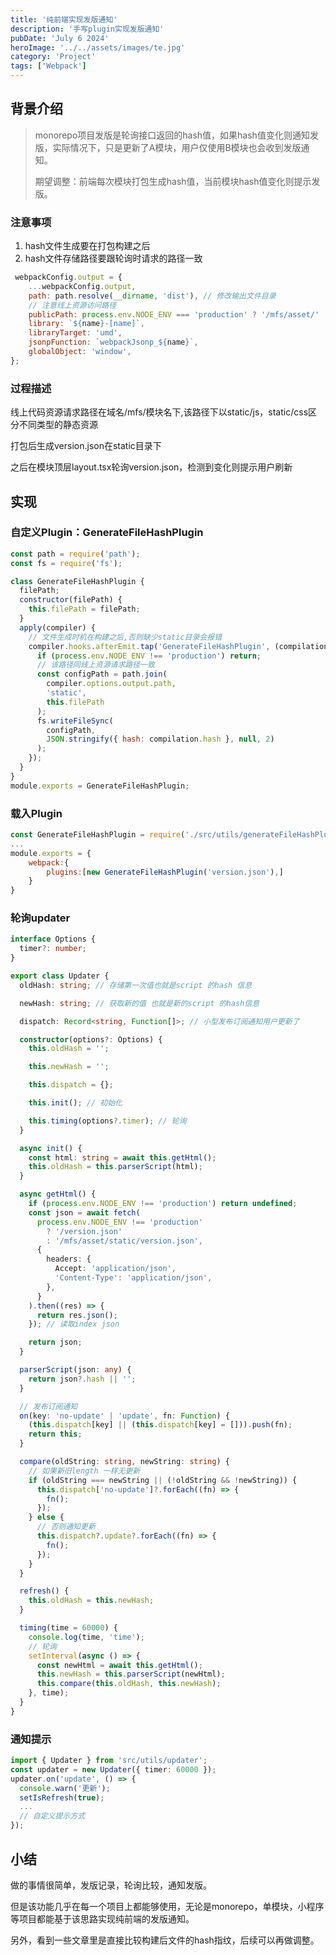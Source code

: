 ```yaml
---
title: '纯前端实现发版通知'
description: '手写plugin实现发版通知'
pubDate: 'July 6 2024'
heroImage: '../../assets/images/te.jpg'
category: 'Project'
tags: ['Webpack']
---
```


## 背景介绍

> monorepo项目发版是轮询接口返回的hash值，如果hash值变化则通知发版，实际情况下，只是更新了A模块，用户仅使用B模块也会收到发版通知。
>
> 期望调整：前端每次模块打包生成hash值，当前模块hash值变化则提示发版。​

### 注意事项

1. hash文件生成要在打包构建之后
2. hash文件存储路径要跟轮询时请求的路径一致

```javascript
 webpackConfig.output = {
    ...webpackConfig.output,
    path: path.resolve(__dirname, 'dist'), // 修改输出文件目录
    // 注意线上资源访问路径
    publicPath: process.env.NODE_ENV === 'production' ? '/mfs/asset/' : '/',
    library: `${name}-[name]`,
    libraryTarget: 'umd',
    jsonpFunction: `webpackJsonp_${name}`,
    globalObject: 'window',
};
```

### 过程描述

线上代码资源请求路径在域名/mfs/模块名下,该路径下以static/js，static/css区分不同类型的静态资源

打包后生成version.json在static目录下

之后在模块顶层layout.tsx轮询version.json，检测到变化则提示用户刷新

## 实现

### 自定义Plugin：GenerateFileHashPlugin

```javascript
const path = require('path');
const fs = require('fs');

class GenerateFileHashPlugin {
  filePath;
  constructor(filePath) {
    this.filePath = filePath;
  }
  apply(compiler) {
    // 文件生成时机在构建之后,否则缺少static目录会报错
    compiler.hooks.afterEmit.tap('GenerateFileHashPlugin', (compilation) => {
      if (process.env.NODE_ENV !== 'production') return;
      // 该路径同线上资源请求路径一致
      const configPath = path.join(
        compiler.options.output.path,
        'static',
        this.filePath
      );
      fs.writeFileSync(
        configPath,
        JSON.stringify({ hash: compilation.hash }, null, 2)
      );
    });
  }
}
module.exports = GenerateFileHashPlugin;
```

### 载入Plugin

```javascript
const GenerateFileHashPlugin = require('./src/utils/generateFileHashPlugins');
...
module.exports = {
    webpack:{
        plugins:[new GenerateFileHashPlugin('version.json'),]
    }
}
```

### 轮询updater

```typescript
interface Options {
  timer?: number;
}

export class Updater {
  oldHash: string; // 存储第一次值也就是script 的hash 信息

  newHash: string; // 获取新的值 也就是新的script 的hash信息

  dispatch: Record<string, Function[]>; // 小型发布订阅通知用户更新了

  constructor(options?: Options) {
    this.oldHash = '';

    this.newHash = '';

    this.dispatch = {};

    this.init(); // 初始化

    this.timing(options?.timer); // 轮询
  }

  async init() {
    const html: string = await this.getHtml();
    this.oldHash = this.parserScript(html);
  }

  async getHtml() {
    if (process.env.NODE_ENV !== 'production') return undefined;
    const json = await fetch(
      process.env.NODE_ENV !== 'production'
        ? '/version.json'
        : '/mfs/asset/static/version.json',
      {
        headers: {
          Accept: 'application/json',
          'Content-Type': 'application/json',
        },
      }
    ).then((res) => {
      return res.json();
    }); // 读取index json

    return json;
  }

  parserScript(json: any) {
    return json?.hash || '';
  }

  // 发布订阅通知
  on(key: 'no-update' | 'update', fn: Function) {
    (this.dispatch[key] || (this.dispatch[key] = [])).push(fn);
    return this;
  }

  compare(oldString: string, newString: string) {
    // 如果新旧length 一样无更新
    if (oldString === newString || (!oldString && !newString)) {
      this.dispatch['no-update']?.forEach((fn) => {
        fn();
      });
    } else {
      // 否则通知更新
      this.dispatch?.update?.forEach((fn) => {
        fn();
      });
    }
  }

  refresh() {
    this.oldHash = this.newHash;
  }

  timing(time = 60000) {
    console.log(time, 'time');
    // 轮询
    setInterval(async () => {
      const newHtml = await this.getHtml();
      this.newHash = this.parserScript(newHtml);
      this.compare(this.oldHash, this.newHash);
    }, time);
  }
}
```

### 通知提示

```typescript
import { Updater } from 'src/utils/updater';
const updater = new Updater({ timer: 60000 });
updater.on('update', () => {
  console.warn('更新');
  setIsRefresh(true);
  ... 
  // 自定义提示方式
});
```

## 小结

做的事情很简单，发版记录，轮询比较，通知发版。

但是该功能几乎在每一个项目上都能够使用，无论是monorepo，单模块，小程序等项目都能基于该思路实现纯前端的发版通知。

另外，看到一些文章里是直接比较构建后文件的hash指纹，后续可以再做调整。
